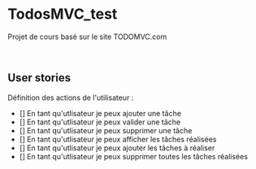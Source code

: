 # TodosMVC_test
Projet de cours basé sur le site TODOMVC.com

<br>

## User stories
Définition des actions de l'utilisateur :
- [] En tant qu'utlisateur je peux ajouter une tâche
- [] En tant qu'utlisateur je peux valider une tâche
- [] En tant qu'utlisateur je peux supprimer une tâche
- [] En tant qu'utlisateur je peux afficher les tâches réalisées
- [] En tant qu'utlisateur je peux ajouter les tâches à réaliser
- [] En tant qu'utlisateur je peux supprimer toutes les tâches réalisées

